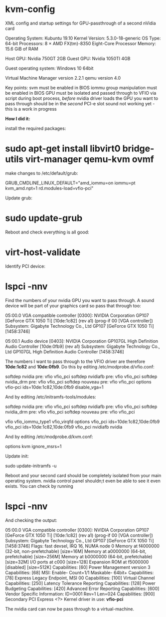 # kvm-config
XML config and startup settings for GPU-passthrough of a second nVidia card

Operating System: Kubuntu 19.10
Kernel Version: 5.3.0-18-generic
OS Type: 64-bit
Processors: 8 × AMD FX(tm)-8350 Eight-Core Processor
Memory: 15.6 GiB of RAM

Host GPU: Nvidia 750GT 2GB
Guest GPU: Nvidia 1050TI 4GB

Guest operating system: Windows 10 64bit

Virtual Machine Manager version 2.2.1
qemu version 4.0

Key points: 
  svm must be enabled in BIOS
  iommu group manipulation must be enabled in BIOS
  GPU must be isolated and passed through to VFIO via script during boot process, *before* nvidia driver loads
  the GPU you want to pass through should be in the *second* PCI-e slot
  sound not working yet - this is a work in progress
  
**How I did it:**

install the required packages:

 # sudo apt-get install libvirt0 bridge-utils virt-manager qemu-kvm ovmf
  
make changes to /etc/default/grub:

  GRUB_CMDLINE_LINUX_DEFAULT="amd_iommu=on iommu=pt kvm_amd.npt=1 rd.modules-load=vfio-pci"
  
Update grub:

  # sudo update-grub

Reboot and check everything is all good:

  # virt-host-validate

Identify PCI device:

  # lspci -nnv
  
Find the numbers of your nvidia GPU you want to pass through. A sound device will be part of your graphics card so pass that through too:

05:00.0 VGA compatible controller [0300]: NVIDIA Corporation GP107 [GeForce GTX 1050 Ti] [10de:1c82] (rev a1) (prog-if 00 [VGA controller])
        Subsystem: Gigabyte Technology Co., Ltd GP107 [GeForce GTX 1050 Ti] [1458:3746]

05:00.1 Audio device [0403]: NVIDIA Corporation GP107GL High Definition Audio Controller [10de:0fb9] (rev a1)
        Subsystem: Gigabyte Technology Co., Ltd GP107GL High Definition Audio Controller [1458:3746]
        
The numbers I want to pass through to the VFIO driver are therefore **10de:1c82** and **10de:0fb9**. Do this by editing /etc/modprobe.d/vfio.conf:

  softdep nvidia pre: vfio vfio_pci
  softdep nvidiafb pre: vfio vfio_pci
  softdep nvidia_drm pre: vfio vfio_pci
  softdep nouveau pre: vfio vfio_pci
  options vfio-pci ids=10de:1c82,10de:0fb9 disable_vga=1
  
And by editing /etc/initramfs-tools/modules:

  softdep nvidia pre: vfio vfio_pci
  softdep nvidiafb pre: vfio vfio_pci
  softdep nvidia_drm pre: vfio vfio_pci
  softdep nouveau pre: vfio vfio_pci

  vfio
  vfio_iommu_type1
  vfio_virqfd
  options vfio_pci ids=10de:1c82,10de:0fb9
  vfio_pci ids=10de:1c82,10de:0fb9
  vfio_pci
  nvidiafb
  nvidia
  
And by editing /etc/modprobe.d/kvm.conf:

  options kvm ignore_msrs=1
  
Update init:

  sudo update-initramfs -u
  
Reboot and your second card should be completely isolated from your main operating system. nvidia control panel shouldn;t even be able to see it even exists. You can check by running 

  # lspci -nnv
  
And checking the output:

  05:00.0 VGA compatible controller [0300]: NVIDIA Corporation GP107 [GeForce GTX 1050 Ti] [10de:1c82] (rev a1) (prog-if 00 [VGA controller])
        Subsystem: Gigabyte Technology Co., Ltd GP107 [GeForce GTX 1050 Ti] [1458:3746]
        Flags: fast devsel, IRQ 16, NUMA node 0
        Memory at f4000000 (32-bit, non-prefetchable) [size=16M]
        Memory at a0000000 (64-bit, prefetchable) [size=256M]
        Memory at b0000000 (64-bit, prefetchable) [size=32M]
        I/O ports at c000 [size=128]
        Expansion ROM at f5000000 [disabled] [size=512K]
        Capabilities: [60] Power Management version 3
        Capabilities: [68] MSI: Enable- Count=1/1 Maskable- 64bit+
        Capabilities: [78] Express Legacy Endpoint, MSI 00
        Capabilities: [100] Virtual Channel
        Capabilities: [250] Latency Tolerance Reporting
        Capabilities: [128] Power Budgeting <?>
        Capabilities: [420] Advanced Error Reporting
        Capabilities: [600] Vendor Specific Information: ID=0001 Rev=1 Len=024 <?>
        Capabilities: [900] Secondary PCI Express <?>
        Kernel driver in use: **vfio-pci**

The nvidia card can now be pass through to a virtual-machine.
